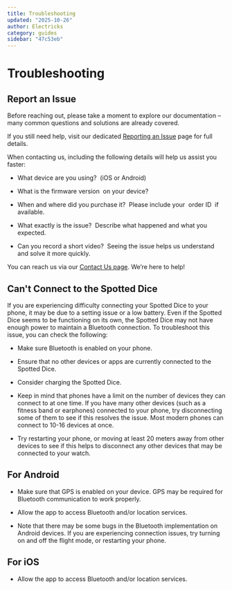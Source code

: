 ```yaml
---
title: Troubleshooting
updated: "2025-10-26"
author: Electricks
category: guides
sidebar: "47c53eb"
---
```


# Troubleshooting

## Report an Issue

Before reaching out, please take a moment to explore our documentation – many common questions and solutions are already covered.

If you still need help, visit our dedicated [Reporting an Issue](https://electricks.info/docs/misc/get-help/) page for full details.

When contacting us, including the following details will help us assist you faster:

- What device are you using?  (iOS or Android)

- What is the firmware version  on your device?

- When and where did you purchase it?  Please include your  order ID  if available.

- What exactly is the issue?  Describe what happened and what you expected.

- Can you record a short video?  Seeing the issue helps us understand and solve it more quickly.

You can reach us via our [Contact Us page](https://electricks.info/contact-us/). We’re here to help!

## Can't Connect to the Spotted Dice

If you are experiencing difficulty connecting your Spotted Dice to your phone, it may be due to a setting issue or a low battery. Even if the Spotted Dice seems to be functioning on its own, the Spotted Dice may not have enough power to maintain a Bluetooth connection. To troubleshoot this issue, you can check the following:

- Make sure Bluetooth is enabled on your phone.

- Ensure that no other devices or apps are currently connected to the Spotted Dice.

- Consider charging the Spotted Dice.

- Keep in mind that phones have a limit on the number of devices they can connect to at one time. If you have many other devices (such as a fitness band or earphones) connected to your phone, try disconnecting some of them to see if this resolves the issue. Most modern phones can connect to 10-16 devices at once.

- Try restarting your phone, or moving at least 20 meters away from other devices to see if this helps to disconnect any other devices that may be connected to your watch.

## For Android

- Make sure that GPS is enabled on your device. GPS may be required for Bluetooth communication to work properly.

- Allow the app to access Bluetooth and/or location services.

- Note that there may be some bugs in the Bluetooth implementation on Android devices. If you are experiencing connection issues, try turning on and off the flight mode, or restarting your phone.

## For iOS

- Allow the app to access Bluetooth and/or location services.